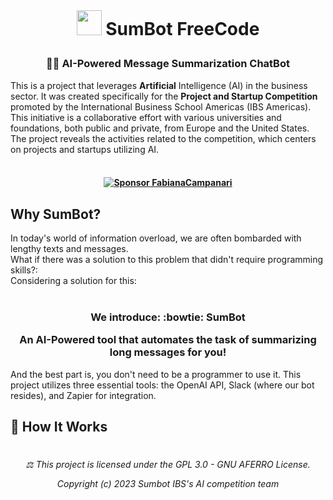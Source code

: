 
 <br> 

# <p align="center"> <img src="https://github.githubassets.com/images/icons/emoji/bowtie.png" width="40"> SumBot FreeCode


### <p align="center"> 🦾🤖 AI-Powered Message Summarization ChatBot

This is a project that leverages **Artificial** Intelligence (AI) in the business sector. It was created specifically for the **Project and Startup Competition** promoted by the International Business School Americas (IBS Americas). This initiative is a collaborative effort with various universities and foundations, both public and private, from Europe and the United States. The project reveals the activities related to the competition, which centers on projects and startups utilizing AI.
 <br> <br> 
 
####  <p align="center">   [![Sponsor FabianaCampanari](https://img.shields.io/badge/Sponsor-FabianaCampanari-brightgreen?logo=GitHub)](https://github.com/sponsors/FabianaCampanari)


## Why SumBot?

In today's world of information overload, we are often bombarded with lengthy texts and messages.<br>
What if there was a solution to this problem that didn't require programming skills?:<br>
Considering a solution for this:<br><br>

### <p align="center"> We introduce: :bowtie: SumBot <p align="center"> An AI-Powered tool that automates the task of summarizing long messages for you!

And the best part is, you don't need to be a programmer to use it. This project utilizes three essential tools: the OpenAI API, Slack (where our bot resides), and Zapier for integration.

## 🤔 How It Works 





#

###### <p align="center"> ⚖︎ This project is licensed under the GPL 3.0 - GNU AFERRO License.<p align="center"> Copyright (c) 2023 Sumbot IBS's AI competition team </p>




















#
